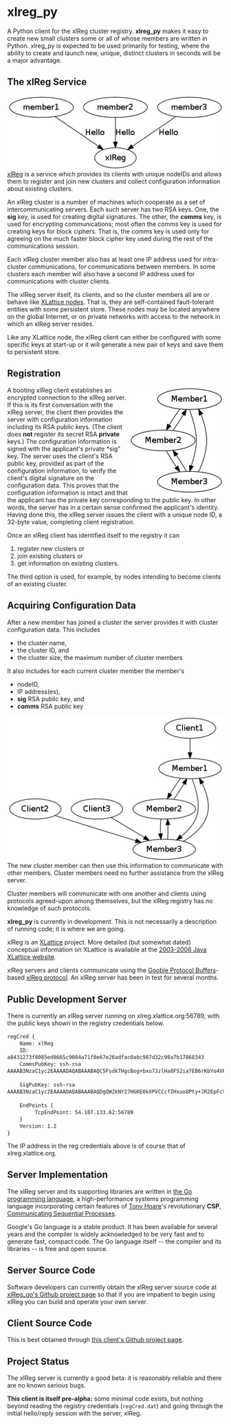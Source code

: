 # xlreg_py

A Python client for the xlReg cluster registry.  **xlreg_py**
makes it easy to create new small clusters some or all of whose members are
written in Python.  xlreg_py is expected to be used primarily
for testing, where
the ability to create and launch new, unique, distinct clusters in seconds
will be a major advantage.

## The xlReg Service

<img src="img/xl-registration.jpg" alt="xl-registration" style="float:left" title="members registering with xlReg">

[xlReg](http://jddixon.github.io/xlReg_go)
is a service which provides its clients with unique nodeIDs and allows them
to register and join new clusters and collect configuration information
about existing clusters.

An xlReg cluster is a number of machines
which cooperate as a set of intercommunicating servers.  Each
such server has two RSA keys.  One, the **sig** key, is used for creating
digital signatures.  The other, the **comms** key, is used for encrypting
communications; most often the comms key is used for creating keys for
block ciphers. That is, the comms key is used only for agreeing on the
much faster block cipher key used during the rest of the communications
session.

Each xlReg cluster member also has at least one IP address used for
intra-cluster communications, for communications between members.  In some
clusters each member will also have a second IP address used for communications
with cluster clients.

The xlReg server itself, its clients, and so the cluster members all are
or behave like
[XLattice nodes](http://jddixon.github.io/xlNode_go).
That is, they are self-contained fault-tolerant entities with some
persistent store.  These nodes may be located anywhere on the global
Internet, or on private networks with access to the network in which
an xlReg server resides.`

Like any XLattice node, the xlReg client can either be configured with some
specific keys at start-up or it will generate a new pair of  keys and save
them to persistent store.

## Registration

<img src="img/simple-cluster.jpg" alt="simple-cluster" style="float:right" title="small cluster, no clients">

A booting xlReg client establishes an encrypted connection to the xlReg server.
If this is its first conversation with the xlReg server, the client then
provides the server with configuration information including its RSA public
keys.  (The client does **not** register its secret RSA **private** keys.)
The configuration information is signed with the applicant's private
*sig" key.  The server uses the
client's RSA public key, provided as part of the configuration information, to
verify the client's digital signature on the configuration data.  This proves
that the configuration information is intact and that the applicant has the
private key corresponding to the public key.  In other words, the server has
in a certain sense confirmed the applicant's identity.  Having done this,
the xlReg server issues the client with a unique node ID, a 32-byte value,
completing client registration.

Once an xlReg client has identified itself to the registry it can

1. register new clusters or
2. join existing clusters or
3. get information on existing clusters.

The third option is used, for example, by nodes intending to become clients
of an existing cluster.

## Acquiring Configuration Data

After a new member has joined a cluster the server provides it
with cluster configuration data.  This includes

* the cluster name,
* the cluster ID, and
* the cluster size, the  maximum number of cluster members

It also includes for each current cluster member the member's

* nodeID,
* IP address(es),
* **sig** RSA public key, and
* **comms** RSA public key

<img src="img/cluster-with-clients.jpg" alt="cluster-with-clients" style="float:left" title="cluster with clients">

The new cluster member can then use this information to communicate with
other members.  Cluster members need no further assistance from the
xlReg server.

Cluster members will communicate with one another and clients
using protocols agreed-upon among themselves, but the xlReg registry
has no knowledge of such protocols.

**xlreg_py** is currently in development.  This is not
necessarily a description of running code; it is where we are going.

xlReg is an [XLattice](http://jddixon.github.io/xlattice_go/) project.  More
detailed (but somewhat dated) conceptual information on XLattice
is available at the [2003-2006 Java XLattice website](http://www.xlattice.org).

xlReg servers and clients communicate using the
[Gooble Protocol Buffers](http://code.google.com/p/protobuf/)-based
[xlReg protocol](http://jddixon.github.io/xlReg_go/xlReg_protocol.html).
An xlReg server has been in test for several months.

## Public Development Server

There is currently an xlReg server running on xlreg.xlattice.org:56789,
with the public keys shown in the registry credentials below.

	regCred {
	    Name: xlReg
	    ID: a8431273f8085ed8665c9084a71f0e67e26adfac0abc987d32c98a7b17868343
	    CommsPubKey: ssh-rsa AAAAB3NzaC1yc2EAAAADAQABAAABAQC5FsdkTHgcBog+bxu7JzlHa8F52ia7EB6rKbYo4VFLFpNgaEMNQwXWk+mVcwDREOZWGqWPWO1NOfrEv9piZ0AYkruMgUdo+3770u4FGzUQ9Wj4pCCAVHtfdfhpJ0pKZp0APdgdEDmSXb3WXVhAzIbjqeieJez9VSrl5ONa4JqLGZ/jzqGQKrsD20pUPMiR+v9WyqH6op2GsfumGJv8gnMqyXCaooJmEpErczMMNjoI8XUkVgQBXDIuer0MvrO+V/BPlmYEnrWJXDrwkrZjduovB+sMQFfhlI2TBNe87CiVVC4M15zU8YlSLhqOLheRVIxaD6y4TLFEJ6jQCxWFG0nZ
	
	    SigPubKey: ssh-rsa AAAAB3NzaC1yc2EAAAADAQABAAABAQDgQW2kNY27HGKEOkXPVCCcfZHxuo8Pty+JR2EpFcVPaV6PWZhQt5B0WKjzLddDxCaQYYsU3yvd8G3cNwRYRe69sBfU6yU8YxdtXjvZwGZwkjjPDxS0xfFAfJJz0/WHUJnkBaV/QuT5M7YOqD2I1T0VaVUw3Vu8mocvo5i12x2YAybMv/zD1ahbhBnUUE0Q1URWeTlbrJxIQm7oIyWD+2hUI1dgB7fwXQgqZxea1TzOzRUtBxKtdFbx9/TM9UUSxynf79EKrfksmQglblCtOLOnN/5ZrqbI0Ap8QjsxF5lKJM6T+IU9hMdjsQ/uzATd7kpi9EzhLUD2t3wLmzsltcoN
	
	    EndPoints {
	         TcpEndPoint: 54.187.133.62:56789
	    }
	    Version: 1.2
	}

The IP address in the reg credentials above is of course that of xlreg.xlattice.org.

## Server Implementation

The xlReg server and its supporting libraries are written in
[the Go programming language](http://golang.org), a high-performance
systems programming language incorporating certain features of
[Tony Hoare](http://en.wikipedia.org/wiki/Tony_Hoare)'s
revolutionary **CSP**,
[Communicating Sequential Processes](http://www.usingcsp.com).

Google's Go language is a stable product.  It has been available for 
several years and the compiler is widely acknowledged to be very fast
and to generate fast, compact code.  The Go language itself --
the compiler and its libraries -- is free and open source.

## Server Source Code

Software developers can currently obtain the xlReg server source code at
[xlReg_go's Github project page](https://github.com/jddixon/xlReg_go/)
so that if you are impatient to begin using xlReg you can build and operate
your own server.

## Client Source Code

This is best obtained through
[this client's Github project page](https://github.com/jddixon/xlreg_py/).

## Project Status

The xlReg server is currently a good beta: it is reasonably reliable and
there are no known serious bugs.

**This client is itself pre-alpha:** some minimal code exists, but nothing
beyond reading the registry credentials (`regCred.dat`) and going through
the initial hello/reply session with the server, xlReg.
